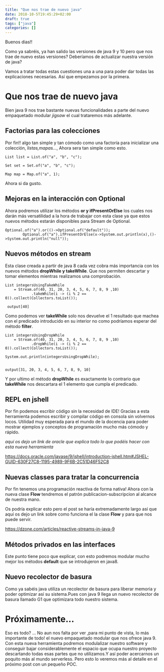```yaml
---
title: "Que nos trae de nuevo java"
date: 2018-10-5T19:45:29+02:00
draft: true
tags: ["java"]
categories: []
---
```


Buenos dias!!

Como ya sabréis, ya han salido las versiones de java 9 y 10 pero que nos trae de nuevo estas versiones? Deberíamos de actualizar nuestra versión de java? 


Vamos a tratar todas estas cuestiones una a una para poder dar todas las explicaciones necesarias. Así que empezamos por la primera.


Que nos trae de nuevo java
===
Bien java 9 nos trae bastante nuevas funcionalidades a parte del nuevo empaquetado modular *jigsaw* el cual trataremos más adelante.


Factorias para las colecciones
---
Por fin!! algo tan simple y tan cómodo como una factoría para inicializar una colección, *listas,mapas...*, Ahora sera tan simple como esto.
```
List list = List.of("a", "b", "c");
 
Set set = Set.of("a", "b", "c");
 
Map map = Map.of("a", 1);
```
Ahora si da gusto.


Mejoras en la interacción con Optional
---


Ahora podremos utilizar los métodos **or y ifPresentOrElse** los cuales nos darán más versatilidad a la hora de trabajar con esta clase ya que estos nuevos métodos estarán disponibles para Stream de Optional.


```
Optional.of("a").or(()->Optional.of("default"));
        Optional.of("a").ifPresentOrElse(x->System.out.println(x),()->System.out.println("null"));
```


Nuevos métodos en stream 
---


Esta clase creada a partir de java 8 cada vez cobra más importancia con los nuevos métodos **dropWhile y takeWhile**. Que nos permiten descartar y tomar elementos mientras realizamos una comprobación.


```
List integersUsingTakeWhile 
    = Stream.of(40, 31, 20, 3, 4, 5, 6, 7, 8, 9 ,10)
            .takeWhile(i -> (i % 2 == 0)).collect(Collectors.toList());
 
 output[40]
```
Como podemos ver **takeWhile** solo nos devuelve el 1 resultado que machea con el predicado introducido en su interior no como podríamos esperar del método **filter**.




```
List integersUsingDropWhile 
    = Stream.of(40, 31, 20, 3, 4, 5, 6, 7, 8, 9 ,10)
            .dropWhile(i -> (i % 2 == 0)).collect(Collectors.toList());
 
System.out.println(integersUsingDropWhile);


output[31, 20, 3, 4, 5, 6, 7, 8, 9, 10]
```
Y por ultimo el método **dropWhile** es exactamente lo contrario que **takeWhile** nos descartara el 1 elemento que cumpla el predicado.


REPL en jshell
---
Por fin podemos escribir código sin la necesidad de IDE! Gracias a esta herramienta podemos escribir y compilar código en consola sin volvernos locos. Utilidad muy esperada para el mundo de la docencia para poder mostrar ejemplos y conceptos de programación mucho más cómodo y rápido.


*aquí os dejo un link de oracle que explica todo lo que podéis hacer con esta nueva herramienta*


https://docs.oracle.com/javase/9/jshell/introduction-jshell.htm#JSHEL-GUID-630F27C8-1195-4989-9F6B-2C51D46F52C8


Nuevas classes para tratar la concurrencia
---
Por fin tenemos una programación reactiva de forma nativa!
Ahora con la nueva clase **Flow** tendremos el patrón publicacion-subscripcion al alcance de nuestra mano.


Os podría explicar esto pero el post se haría extremadamente largo así que aquí os dejo un link sobre como funciona el la clase **Flow**  y para que nos puede servir.


https://dzone.com/articles/reactive-streams-in-java-9


Métodos privados en las interfaces
---
Este punto tiene poco que explicar, con esto podremos modular mucho mejor los métodos **default** que se introdujeron en java8.


Nuevo recolector de basura
---
Como ya sabéis java utiliza un recolector de basura para liberar memoria y poder optimizar así su sistema.Pues con java 9 llega un nuevo recolector de basura llamado G1 que optimizara todo nuestro sistema.


Próximamente...
===
Eso es todo? ... No aun nos falta por ver ,para mi punto de vista, lo más importante de todo! el nuevo empaquetado modular que nos ofrece java 9. Con esta nueva herramienta podremos modulalizar nuestro software y conseguir bajar considerablemente el espacio que ocupa nuestro proyecto descartando todas esas partes que no utilizamos.Y así poder acercarnos un poquito más al mundo serverless. Pero esto lo veremos más al detalle en el próximo post con un pequeño POC.
